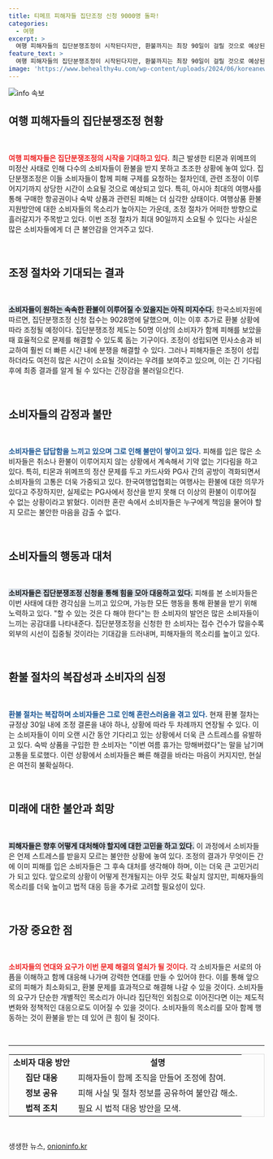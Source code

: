 ```yaml
---
title: 티메프 피해자들 집단조정 신청 9000명 돌파!
categories:
  - 여행
excerpt: >
  여행 피해자들의 집단분쟁조정이 시작된다지만, 환불까지는 최장 90일이 걸릴 것으로 예상된다. 티몬과 위메프 피해자들은 초조함 속에서 지원 방안을 촉구하며 시위를 벌이고 있어 과연 이들의 답답함이 해소될 수 있을지 주목된다.
feature_text: >
  여행 피해자들의 집단분쟁조정이 시작된다지만, 환불까지는 최장 90일이 걸릴 것으로 예상된다. 티몬과 위메프 피해자들은 초조함 속에서 지원 방안을 촉구하며 시위를 벌이고 있어 과연 이들의 답답함이 해소될 수 있을지 주목된다.
image: 'https://www.behealthy4u.com/wp-content/uploads/2024/06/koreanews.jpg'
---
```


<p><img src="https://www.behealthy4u.com/wp-content/uploads/2024/06/koreanews.jpg" alt="info 속보" /></p>

<h2 data-ke-size="size26">여행 피해자들의 집단분쟁조정 현황</h2>

<p data-ke-size="size16">&nbsp;</p>

<p><b><span style="color: #ee2323;">여행 피해자들은 집단분쟁조정의 시작을 기대하고 있다.</span></b> 최근 발생한 티몬과 위메프의 미정산 사태로 인해 다수의 소비자들이 환불을 받지 못하고 초조한 상황에 놓여 있다. 집단분쟁조정은 이들 소비자들이 함께 피해 구제를 요청하는 절차인데, 관련 조정이 이루어지기까지 상당한 시간이 소요될 것으로 예상되고 있다. 특히, 아시아 최대의 여행사를 통해 구매한 항공권이나 숙박 상품과 관련된 피해는 더 심각한 상태이다. 여행상품 환불 지원방안에 대한 소비자들의 목소리가 높아지는 가운데, 조정 절차가 어떠한 방향으로 흘러갈지가 주목받고 있다. 이번 조정 절차가 최대 90일까지 소요될 수 있다는 사실은 많은 소비자들에게 더 큰 불안감을 안겨주고 있다. </p>

<p data-ke-size="size16">&nbsp;</p>

<h2 data-ke-size="size26">조정 절차와 기대되는 결과</h2>

<p data-ke-size="size16">&nbsp;</p>

<p><b><span style="background-color: #21538527;">소비자들이 원하는 속속한 환불이 이루어질 수 있을지는 아직 미지수다.</span></b> 한국소비자원에 따르면, 집단분쟁조정 신청 접수는 9028명에 달했으며, 이는 이후 추가로 환불 상황에 따라 조정될 예정이다. 집단분쟁조정 제도는 50명 이상의 소비자가 함께 피해를 보았을 때 효율적으로 문제를 해결할 수 있도록 돕는 기구이다. 조정이 성립되면 민사소송과 비교하여 훨씬 더 빠른 시간 내에 분쟁을 해결할 수 있다. 그러나 피해자들은 조정이 성립하더라도 여전히 많은 시간이 소요될 것이라는 우려를 보여주고 있으며, 이는 긴 기다림 후에 최종 결과를 알게 될 수 있다는 긴장감을 불러일으킨다.</p>

<p data-ke-size="size16">&nbsp;</p>

<h2 data-ke-size="size26">소비자들의 감정과 불만</h2>

<p data-ke-size="size16">&nbsp;</p>

<p><b><span style="color: #1a5490;">소비자들은 답답함을 느끼고 있으며 그로 인해 불만이 쌓이고 있다.</span></b> 피해를 입은 많은 소비자들은 취소나 환불이 이루어지지 않는 상황에서 계속해서 기약 없는 기다림을 하고 있다. 특히, 티몬과 위메프의 정산 문제를 두고 카드사와 PG사 간의 공방이 격화되면서 소비자들의 고통은 더욱 가중되고 있다. 한국여행업협회는 여행사는 환불에 대한 의무가 있다고 주장하지만, 실제로는 PG사에서 정산을 받지 못해 더 이상의 환불이 이루어질 수 없는 상황이라고 밝혔다. 이러한 혼란 속에서 소비자들은 누구에게 책임을 물어야 할지 모르는 불안한 마음을 감출 수 없다.</p>

<p data-ke-size="size16">&nbsp;</p>

<h2 data-ke-size="size26">소비자들의 행동과 대처</h2>

<p data-ke-size="size16">&nbsp;</p>

<p><b><span style="background-color: #21538527;">소비자들은 집단분쟁조정 신청을 통해 힘을 모아 대응하고 있다.</span></b> 피해를 본 소비자들은 이번 사태에 대한 경각심을 느끼고 있으며, 가능한 모든 행동을 통해 환불을 받기 위해 노력하고 있다. "할 수 있는 것은 다 해야 한다"는 한 소비자의 발언은 많은 소비자들이 느끼는 공감대를 나타내준다. 집단분쟁조정을 신청한 한 소비자는 접수 건수가 많을수록 외부의 시선이 집중될 것이라는 기대감을 드러내며, 피해자들의 목소리를 높이고 있다.</p>

<p data-ke-size="size16">&nbsp;</p>

<h2 data-ke-size="size26">환불 절차의 복잡성과 소비자의 심정</h2>

<p data-ke-size="size16">&nbsp;</p>

<p><b><span style="color: #1a5490;">환불 절차는 복잡하며 소비자들은 그로 인해 혼란스러움을 겪고 있다.</span></b> 현재 환불 절차는 규정상 30일 내에 조정 결론을 내야 하나, 상황에 따라 두 차례까지 연장될 수 있다. 이는 소비자들이 이미 오랜 시간 동안 기다리고 있는 상황에서 더욱 큰 스트레스를 유발하고 있다. 숙박 상품을 구입한 한 소비자는 "이번 여름 휴가는 망해버렸다"는 말을 남기며 고통을 토로했다. 이런 상황에서 소비자들은 빠른 해결을 바라는 마음이 커지지만, 현실은 여전히 불확실하다.</p>

<p data-ke-size="size16">&nbsp;</p>

<h2 data-ke-size="size26">미래에 대한 불안과 희망</h2>

<p data-ke-size="size16">&nbsp;</p>

<p><b><span style="background-color: #21538527;">피해자들은 향후 어떻게 대처해야 할지에 대한 고민을 하고 있다.</span></b> 이 과정에서 소비자들은 언제 스트레스를 받을지 모르는 불안한 상황에 놓여 있다. 조정의 결과가 무엇이든 간에 이미 피해를 입은 소비자들은 그 후속 대처를 생각해야 하며, 이는 더욱 큰 고민거리가 되고 있다. 앞으로의 상황이 어떻게 전개될지는 아무 것도 확실치 않지만, 피해자들의 목소리를 더욱 높이고 법적 대응 등을 추가로 고려할 필요성이 있다.</p>

<p data-ke-size="size16">&nbsp;</p>

<h2 data-ke-size="size26">가장 중요한 점</h2>

<p data-ke-size="size16">&nbsp;</p>

<p><b><span style="color: #ee2323;">소비자들의 연대와 요구가 이번 문제 해결의 열쇠가 될 것이다.</span></b> 각 소비자들은 서로의 아픔을 이해하고 함께 대응해 나가며 강력한 연대를 만들 수 있어야 한다. 이를 통해 앞으로의 피해가 최소화되고, 환불 문제를 효과적으로 해결해 나갈 수 있을 것이다. 소비자들의 요구가 단순한 개별적인 목소리가 아니라 집단적인 외침으로 이어진다면 이는 제도적 변화와 정책적인 대응으로도 이어질 수 있을 것이다. 소비자들의 목소리를 모아 함께 행동하는 것이 환불을 받는 데 있어 큰 힘이 될 것이다.</p>

<p data-ke-size="size16">&nbsp;</p>

<hr/>

<table style="width: 100%; border: 1px solid #dddddd;">
    <tbody>
        <tr>
            <td style="text-align: center; height: 30px;"><b>소비자 대응 방안</b></td>
            <td style="text-align: center; height: 30px;"><b>설명</b></td>
        </tr>
        <tr>
            <td style="text-align: center; height: 30px;"><b>집단 대응</b></td>
            <td style="text-align: left;">피해자들이 함께 조직을 만들어 조정에 참여.</td>
        </tr>
        <tr>
            <td style="text-align: center; height: 30px;"><b>정보 공유</b></td>
            <td style="text-align: left;">피해 사실 및 절차 정보를 공유하여 불안감 해소.</td>
        </tr>
        <tr>
            <td style="text-align: center; height: 30px;"><b>법적 조치</b></td>
            <td style="text-align: left;">필요 시 법적 대응 방안을 모색.</td>
        </tr>
    </tbody>
</table>

<p data-ke-size="size16">&nbsp;</p>
생생한 뉴스, <a href="https://onioninfo.kr" rel="dofollow">onioninfo.kr</a>


